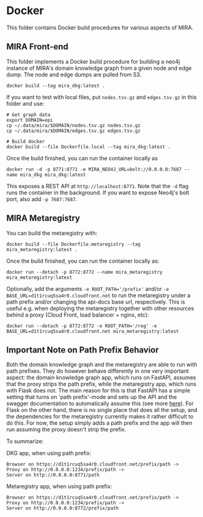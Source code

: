 # Docker

This folder contains Docker build procedures for various aspects of MIRA.

## MIRA Front-end

This folder implements a Docker build procedure for building a neo4j instance
of MIRA's domain knowledge graph from a given node and edge dump. The node
and edge dumps are pulled from S3.

```shell
docker build --tag mira_dkg:latest .
```

If you want to test with local files, put `nodes.tsv.gz` and `edges.tsv.gz` in
this folder and use:

```shell
# Get graph data
export DOMAIN=epi
cp ~/.data/mira/$DOMAIN/nodes.tsv.gz nodes.tsv.gz
cp ~/.data/mira/$DOMAIN/edges.tsv.gz edges.tsv.gz

# Build docker
docker build --file Dockerfile.local --tag mira_dkg:latest .
```

Once the build finished, you can run the container locally as

```shell
docker run -d -p 8771:8771 -e MIRA_NEO4J_URL=bolt://0.0.0.0:7687 --name mira_dkg mira_dkg:latest
```

This exposes a REST API at `http://localhost:8771`. Note that the `-d` flag
runs the container in the background. If you want to expose Neo4j's bolt port, also
add `-p 7687:7687`.

## MIRA Metaregistry

You can build the metaregistry with:

```shell
docker build --file Dockerfile.metaregistry --tag mira_metaregistry:latest .
```

Once the build finished, you can run the container locally as:

```shell
docker run --detach -p 8772:8772 --name mira_metaregistry mira_metaregistry:latest
```

Optionally, add the arguments `-e ROOT_PATH='/prefix'` and/or `-e BASE_URL=d1t1rcuq5sa4r0.cloudfront.net` to run the
metaregistry under a path prefix and/or changing the api-docs base url, respectively. This is useful e.g. when
deploying the metaregistry together with other resources behind a proxy (Cloud Front, load balancer + nginx, etc):

```shell
docker run --detach -p 8772:8772 -e ROOT_PATH='/reg' -e BASE_URL=d1t1rcuq5sa4r0.cloudfront.net mira_metaregistry:latest
```

## Important Note on Path Prefix Behavior

Both the domain knowledge graph and the metaregistry are able to run with path prefixes. They do however behave 
differently in one very important aspect: the domain knowledge graph app, which runs on FastAPI, assumes that the 
proxy strips the path prefix, while the metaregistry app, which runs with Flask does not. The main reason for this is 
that FastAPI has a simple setting that turns on 'path prefix'-mode and sets up the API and the swagger documentation 
to automatically assume this
(see more [here](https://fastapi.tiangolo.com/advanced/behind-a-proxy/#proxy-with-a-stripped-path-prefix)). For Flask 
on the other hand, there is no single place that does all the setup, and the dependencies for the metaregistry 
currently makes it rather difficult to do this. For now, the setup simply adds a path prefix and the app will then run 
assuming the proxy doesn't strip the prefix.

To summarize:

DKG app, when using path prefix:
```text
Browser on https://d1t1rcuq5sa4r0.cloudfront.net/prefix/path -> 
Proxy on http://0.0.0.0:1234/prefix/path -> 
Server on http://0.0.0.0:8771/path
```

Metaregistry app, when using path prefix:
```text
Browser on https://d1t1rcuq5sa4r0.cloudfront.net/prefix/path -> 
Proxy on http://0.0.0.0:1234/prefix/path -> 
Server on http://0.0.0.0:8772/prefix/path
```
